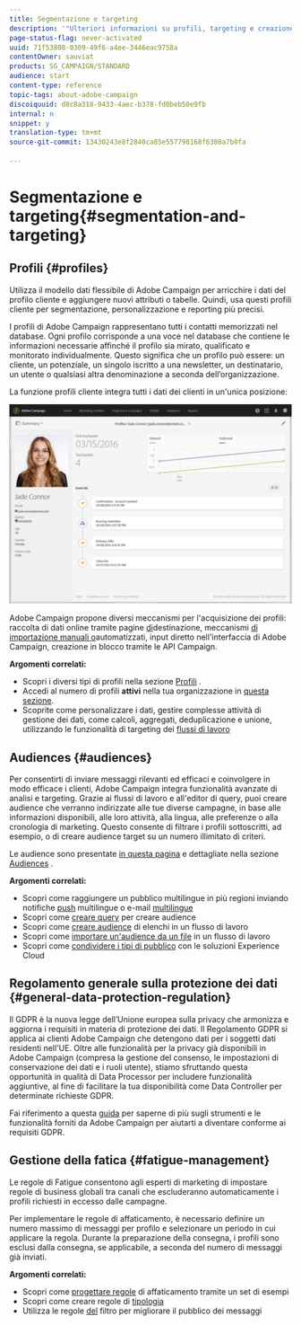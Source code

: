 ```yaml
---
title: Segmentazione e targeting
description: '"Ulteriori informazioni su profili, targeting e creazione di audience in Campaign: crea tipi di pubblico, importa contatti e condividi i tipi di pubblico con le soluzioni Experience Cloud, evitando affaticamenti di marketing."'
page-status-flag: never-activated
uuid: 71f53808-0309-49f6-a4ee-3446eac9758a
contentOwner: sauviat
products: SG_CAMPAIGN/STANDARD
audience: start
content-type: reference
topic-tags: about-adobe-campaign
discoiquuid: d8c8a318-9433-4aec-b378-fd0beb50e9fb
internal: n
snippet: y
translation-type: tm+mt
source-git-commit: 13430243e8f2840ca85e557798168f6380a7b0fa

---
```



# Segmentazione e targeting{#segmentation-and-targeting}

## Profili {#profiles}

Utilizza il modello dati flessibile di Adobe Campaign per arricchire i dati del profilo cliente e aggiungere nuovi attributi o tabelle. Quindi, usa questi profili cliente per segmentazione, personalizzazione e reporting più precisi.

I profili di Adobe Campaign rappresentano tutti i contatti memorizzati nel database. Ogni profilo corrisponde a una voce nel database che contiene le informazioni necessarie affinché il profilo sia mirato, qualificato e monitorato individualmente. Questo significa che un profilo può essere: un cliente, un potenziale, un singolo iscritto a una newsletter, un destinatario, un utente o qualsiasi altra denominazione a seconda dell’organizzazione.

La funzione profili cliente integra tutti i dati dei clienti in un'unica posizione:

![](assets/mkt_hist_view.png)

Adobe Campaign propone diversi meccanismi per l'acquisizione dei profili: raccolta di dati online tramite pagine [di](../../channels/using/getting-started-with-landing-pages.md)destinazione, meccanismi [di importazione manuali o](../../automating/using/about-data-import-and-export.md)automatizzati, input [](../../audiences/using/creating-profiles.md) diretto nell'interfaccia di Adobe Campaign, creazione in blocco tramite le API [](../../api/using/about-campaign-standard-apis.md)Campaign.

**Argomenti correlati:**

* Scopri i diversi tipi di profili nella sezione [Profili](../../audiences/using/about-profiles.md) .
* Accedi al numero di profili **attivi** nella tua organizzazione in [questa sezione](../../audiences/using/active-profiles.md).
* Scoprite come personalizzare i dati, gestire complesse attività di gestione dei dati, come calcoli, aggregati, deduplicazione e unione, utilizzando le funzionalità di targeting dei [flussi di lavoro](../../automating/using/about-targeting-activities.md)

## Audiences {#audiences}

Per consentirti di inviare messaggi rilevanti ed efficaci e coinvolgere in modo efficace i clienti, Adobe Campaign integra funzionalità avanzate di analisi e targeting. Grazie ai flussi di lavoro e all'editor di query, puoi creare audience che verranno indirizzate alle tue diverse campagne, in base alle informazioni disponibili, alle loro attività, alla lingua, alle preferenze o alla cronologia di marketing. Questo consente di filtrare i profili sottoscritti, ad esempio, o di creare audience target su un numero illimitato di criteri.

Le audience sono presentate [in questa pagina](../../audiences/using/about-audiences.md) e dettagliate nella sezione [Audiences](../../audiences/using/creating-audiences.md) .

**Argomenti correlati:**

* Scopri come raggiungere un pubblico multilingue in più regioni inviando notifiche [push](../../channels/using/creating-a-multilingual-push-notification.md) multilingue o e-mail [multilingue](../../channels/using/creating-a-multilingual-email.md)
* Scopri come [creare query](../../audiences/using/creating-audiences.md#creating-query-audiences) per creare audience
* Scopri come [creare audience](../../audiences/using/creating-audiences.md#creating-list-audiences) di elenchi in un flusso di lavoro
* Scopri come [importare un'audience da un file](../../audiences/using/creating-audiences.md#creating-file-audiences) in un flusso di lavoro
* Scopri come [condividere i tipi di pubblico](../../audiences/using/creating-audiences.md#creating-experience-cloud-audiences) con le soluzioni Experience Cloud

## Regolamento generale sulla protezione dei dati {#general-data-protection-regulation}

Il GDPR è la nuova legge dell’Unione europea sulla privacy che armonizza e aggiorna i requisiti in materia di protezione dei dati. Il Regolamento GDPR si applica ai clienti Adobe Campaign che detengono dati per i soggetti dati residenti nell'UE. Oltre alle funzionalità per la privacy già disponibili in Adobe Campaign (compresa la gestione del consenso, le impostazioni di conservazione dei dati e i ruoli utente), stiamo sfruttando questa opportunità in qualità di Data Processor per includere funzionalità aggiuntive, al fine di facilitare la tua disponibilità come Data Controller per determinate richieste GDPR.

Fai riferimento a questa [guida](https://docs.campaign.adobe.com/doc/standard/getting_started/en/ACS_GDPR.html) per saperne di più sugli strumenti e le funzionalità forniti da Adobe Campaign per aiutarti a diventare conforme ai requisiti GDPR.

## Gestione della fatica {#fatigue-management}

Le regole di Fatigue consentono agli esperti di marketing di impostare regole di business globali tra canali che escluderanno automaticamente i profili richiesti in eccesso dalle campagne.

Per implementare le regole di affaticamento, è necessario definire un numero massimo di messaggi per profilo e selezionare un periodo in cui applicare la regola. Durante la preparazione della consegna, i profili sono esclusi dalla consegna, se applicabile, a seconda del numero di messaggi già inviati.

**Argomenti correlati:**

* Scopri come [progettare regole](../../administration/using/fatigue-rules.md#examples) di affaticamento tramite un set di esempi
* Scopri come creare regole di [tipologia](../../administration/using/about-typology-rules.md)
* Utilizza le regole [del](../../administration/using/filtering-rules.md) filtro per migliorare il pubblico dei messaggi
